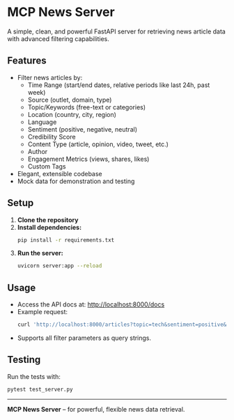 # MCP News Server

A simple, clean, and powerful FastAPI server for retrieving news article data with advanced filtering capabilities.

## Features
- Filter news articles by:
  - Time Range (start/end dates, relative periods like last 24h, past week)
  - Source (outlet, domain, type)
  - Topic/Keywords (free-text or categories)
  - Location (country, city, region)
  - Language
  - Sentiment (positive, negative, neutral)
  - Credibility Score
  - Content Type (article, opinion, video, tweet, etc.)
  - Author
  - Engagement Metrics (views, shares, likes)
  - Custom Tags
- Elegant, extensible codebase
- Mock data for demonstration and testing

## Setup
1. **Clone the repository**
2. **Install dependencies:**
   ```bash
   pip install -r requirements.txt
   ```
3. **Run the server:**
   ```bash
   uvicorn server:app --reload
   ```

## Usage
- Access the API docs at: [http://localhost:8000/docs](http://localhost:8000/docs)
- Example request:
  ```bash
  curl 'http://localhost:8000/articles?topic=tech&sentiment=positive&relative_period=24h'
  ```
- Supports all filter parameters as query strings.

## Testing
Run the tests with:
```bash
pytest test_server.py
```

---
**MCP News Server** – for powerful, flexible news data retrieval. 